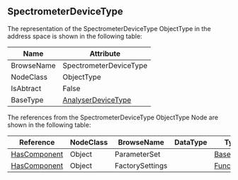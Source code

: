 <!-- objecttype -->
## SpectrometerDeviceType
The representation of the SpectrometerDeviceType ObjectType in the address space is shown in the following table:  

|Name|Attribute|
|---|---|
|BrowseName|SpectrometerDeviceType|
|NodeClass|ObjectType|
|IsAbtract|False|
|BaseType|[AnalyserDeviceType](../../ObjectTypes/AnalyserDeviceType/readme.md)|

The references from the SpectrometerDeviceType ObjectType Node are shown in the following table:  

|Reference|NodeClass|BrowseName|DataType|TypeDefinition|ModellingRule|
|---|---|---|---|---|---|
|[HasComponent](../../../Core/Part3/ReferenceTypes/HasComponent/readme.md)|Object|ParameterSet||[BaseObjectType](../../../Core/Part5/ObjectTypes/BaseObjectType/readme.md)|[Optional](../../../Core/Objects/Optional/readme.md)|
|[HasComponent](../../../Core/Part3/ReferenceTypes/HasComponent/readme.md)|Object|FactorySettings||[FunctionalGroupType](../../../DI/ObjectTypes/FunctionalGroupType/readme.md)|[Mandatory](../../../Core/Objects/Mandatory/readme.md)|

